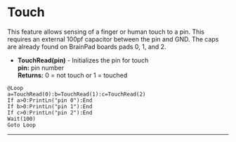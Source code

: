 # Touch

This feature allows sensing of a finger or human touch to a pin. This requires an external 100pf capacitor between the pin and GND. The caps are already found on BrainPad boards pads 0, 1, and 2.

- **TouchRead(pin)** - Initializes the pin for touch   <br>
**pin:** pin number<br>
**Returns:** 0 = not touch or 1 = touched

```basic
@Loop
a=TouchRead(0):b=TouchRead(1):c=TouchRead(2)
If a>0:PrintLn("pin 0"):End 
If b>0:PrintLn("pin 1"):End
If c>0:PrintLn("pin 2"):End 
Wait(100)
Goto Loop
```
---